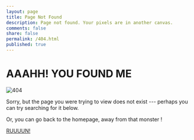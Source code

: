 ```yaml
---
layout: page
title: Page Not Found
description: Page not found. Your pixels are in another canvas.
comments: false
share: false
permalink: /404.html
published: true
---
```

  

# AAAHH! YOU FOUND ME

![404]({{site.baseurl}}//404.png)


Sorry, but the page you were trying to view does not exist --- perhaps you can try searching for it below.

<script type="text/javascript">
  var GOOG_FIXURL_LANG = 'en';
  var GOOG_FIXURL_SITE = '{{ site.url }}'
</script>
<script type="text/javascript"
  src="//linkhelp.clients.google.com/tbproxy/lh/wm/fixurl.js">
</script>

Or, you can go back to the homepage, away from that monster !

[RUUUUN!](tamim.io)
